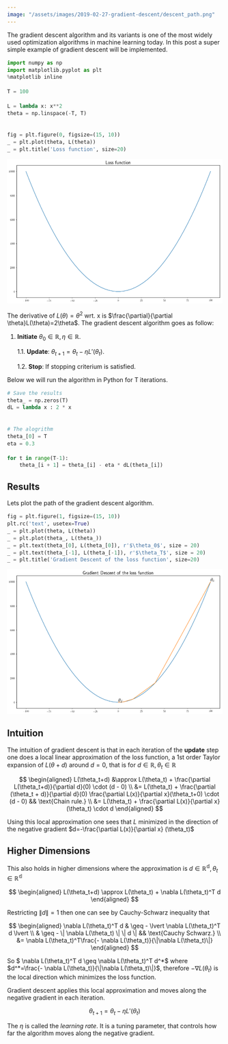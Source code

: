 ```yaml
---
image: "/assets/images/2019-02-27-gradient-descent/descent_path.png"
---
```


The gradient descent algorithm and its variants is one of the most widely used optimization algorithms in machine learning today<!--more-->. In this post a super simple example of gradient descent will be implemented.


```python
import numpy as np
import matplotlib.pyplot as plt
%matplotlib inline

T = 100

L = lambda x: x**2
theta = np.linspace(-T, T)


fig = plt.figure(0, figsize=(15, 10))
_ = plt.plot(theta, L(theta))
_ = plt.title('Loss function', size=20)
```

<img src="/assets/images/2019-02-27-gradient-descent/loss_function.png">

The derivative of $L(\theta)=\theta^2$ wrt. x is $\frac{\partial}{\partial \theta}L(\theta)=2\theta$. The gradient descent algorithm goes as follow:


1. **Initiate** $\theta_0\in\mathbb{R}, \eta\in\mathbb{R}$.

    1.1. **Update**: $\theta_{t+1} = \theta_t - \eta L'(\theta_t)$.

    1.2. **Stop**: If stopping criterium is satisfied.

Below we will run the algorithm in Python for T iterations.


```python
# Save the results
theta_ = np.zeros(T)
dL = lambda x : 2 * x


# The alogrithm
theta_[0] = T
eta = 0.3

for t in range(T-1):
    theta_[i + 1] = theta_[i] - eta * dL(theta_[i])
```

## Results

Lets plot the path of the gradient descent algorithm.


```python
fig = plt.figure(1, figsize=(15, 10))
plt.rc('text', usetex=True)
_ = plt.plot(theta, L(theta))
_ = plt.plot(theta_, L(theta_))
_ = plt.text(theta_[0], L(theta_[0]), r'$\theta_0$', size = 20)
_ = plt.text(theta_[-1], L(theta_[-1]), r'$\theta_T$', size = 20)
_ = plt.title('Gradient Descent of the loss function', size=20)
```

<img src="/assets/images/2019-02-27-gradient-descent/descent_path.png">


## Intuition

The intuition of gradient descent is that in each iteration of the **update** step one does a local linear approximation of the loss function, a 1st order Taylor expansion of $L(\theta+d)$ around $d=0$, that is for $d\in\mathbb{R}, \theta_t\in\mathbb{R}$

$$
\begin{aligned}
    L(\theta_t+d) &\approx L(\theta_t) + \frac{\partial L(\theta_t+d)}{\partial d}(0) \cdot (d - 0) \\
    &= L(\theta_t) + \frac{\partial (\theta_t + d)}{\partial d}(0) \frac{\partial L(x)}{\partial x}(\theta_t+0) \cdot (d - 0)  && \text{Chain rule.} \\
    &= L(\theta_t) + \frac{\partial L(x)}{\partial x} (\theta_t) \cdot d
\end{aligned}
$$

Using this local approximation one sees that $L$ minimized in the direction of the negative gradient $d=-\frac{\partial L(x)}{\partial x} (\theta_t)$

## Higher Dimensions

This also holds in higher dimensions where the approximation is $d\in\mathbb{R^d}, \theta_t\in\mathbb{R^d}$

$$
\begin{aligned}
    L(\theta_t+d) \approx L(\theta_t) + \nabla L(\theta_t)^T d
\end{aligned}
$$

Restricting $\| d\|=1$ then one can see by Cauchy-Schwarz inequality that

$$
\begin{aligned}
    \nabla L(\theta_t)^T d & \geq - \lvert \nabla L(\theta_t)^T d \lvert \\
    & \geq - \| \nabla L(\theta_t) \| \| d \| && \text{Cauchy Schwarz.} \\
        &= \nabla L(\theta_t)^T\frac{- \nabla L(\theta_t)}{\|\nabla L(\theta_t)\|}
\end{aligned}
$$

So $ \nabla L(\theta_t)^T d \geq \nabla L(\theta_t)^T d^*$ where $d^*=\frac{- \nabla L(\theta_t)}{\|\nabla L(\theta_t)\|}$, therefore $- \nabla L(\theta_t)$ is the local direction which minimizes the loss function.

Gradient descent applies this local approximation and moves along the negative gradient in each iteration.

$$
\theta_{t+1} = \theta_t - \eta L'(\theta_t)
$$

The $\eta$ is called the *learning rate*. It is a tuning parameter, that controls how far the algorithm moves along the negative gradient.
